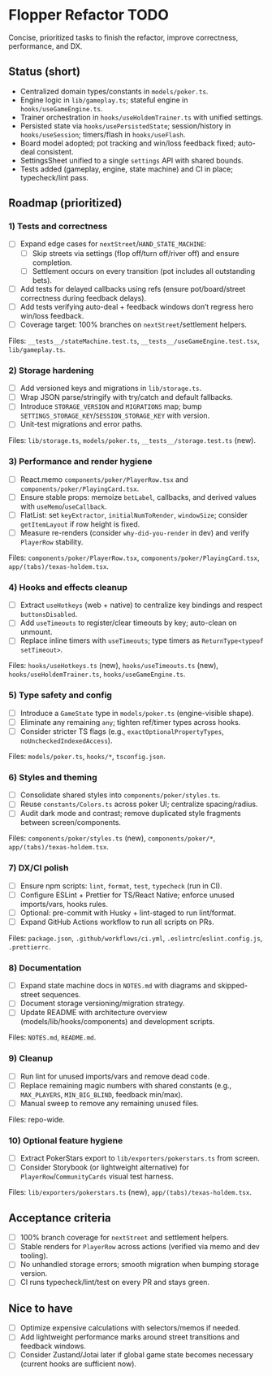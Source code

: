 # Flopper Refactor TODO

Concise, prioritized tasks to finish the refactor, improve correctness, performance, and DX.

## Status (short)

- Centralized domain types/constants in `models/poker.ts`.
- Engine logic in `lib/gameplay.ts`; stateful engine in `hooks/useGameEngine.ts`.
- Trainer orchestration in `hooks/useHoldemTrainer.ts` with unified settings.
- Persisted state via `hooks/usePersistedState`; session/history in `hooks/useSession`; timers/flash in `hooks/useFlash`.
- Board model adopted; pot tracking and win/loss feedback fixed; auto-deal consistent.
- SettingsSheet unified to a single `settings` API with shared bounds.
- Tests added (gameplay, engine, state machine) and CI in place; typecheck/lint pass.

## Roadmap (prioritized)

### 1) Tests and correctness

- [ ] Expand edge cases for `nextStreet`/`HAND_STATE_MACHINE`:
  - [ ] Skip streets via settings (flop off/turn off/river off) and ensure completion.
  - [ ] Settlement occurs on every transition (pot includes all outstanding bets).
- [ ] Add tests for delayed callbacks using refs (ensure pot/board/street correctness during feedback delays).
- [ ] Add tests verifying auto-deal + feedback windows don’t regress hero win/loss feedback.
- [ ] Coverage target: 100% branches on `nextStreet`/settlement helpers.

Files: `__tests__/stateMachine.test.ts`, `__tests__/useGameEngine.test.tsx`, `lib/gameplay.ts`.

### 2) Storage hardening

- [ ] Add versioned keys and migrations in `lib/storage.ts`.
- [ ] Wrap JSON parse/stringify with try/catch and default fallbacks.
- [ ] Introduce `STORAGE_VERSION` and `MIGRATIONS` map; bump `SETTINGS_STORAGE_KEY`/`SESSION_STORAGE_KEY` with version.
- [ ] Unit-test migrations and error paths.

Files: `lib/storage.ts`, `models/poker.ts`, `__tests__/storage.test.ts` (new).

### 3) Performance and render hygiene

- [ ] React.memo `components/poker/PlayerRow.tsx` and `components/poker/PlayingCard.tsx`.
- [ ] Ensure stable props: memoize `betLabel`, callbacks, and derived values with `useMemo`/`useCallback`.
- [ ] FlatList: set `keyExtractor`, `initialNumToRender`, `windowSize`; consider `getItemLayout` if row height is fixed.
- [ ] Measure re-renders (consider `why-did-you-render` in dev) and verify `PlayerRow` stability.

Files: `components/poker/PlayerRow.tsx`, `components/poker/PlayingCard.tsx`, `app/(tabs)/texas-holdem.tsx`.

### 4) Hooks and effects cleanup

- [ ] Extract `useHotkeys` (web + native) to centralize key bindings and respect `buttonsDisabled`.
- [ ] Add `useTimeouts` to register/clear timeouts by key; auto-clean on unmount.
- [ ] Replace inline timers with `useTimeouts`; type timers as `ReturnType<typeof setTimeout>`.

Files: `hooks/useHotkeys.ts` (new), `hooks/useTimeouts.ts` (new), `hooks/useHoldemTrainer.ts`, `hooks/useGameEngine.ts`.

### 5) Type safety and config

- [ ] Introduce a `GameState` type in `models/poker.ts` (engine-visible shape).
- [ ] Eliminate any remaining `any`; tighten ref/timer types across hooks.
- [ ] Consider stricter TS flags (e.g., `exactOptionalPropertyTypes`, `noUncheckedIndexedAccess`).

Files: `models/poker.ts`, `hooks/*`, `tsconfig.json`.

### 6) Styles and theming

- [ ] Consolidate shared styles into `components/poker/styles.ts`.
- [ ] Reuse `constants/Colors.ts` across poker UI; centralize spacing/radius.
- [ ] Audit dark mode and contrast; remove duplicated style fragments between screen/components.

Files: `components/poker/styles.ts` (new), `components/poker/*`, `app/(tabs)/texas-holdem.tsx`.

### 7) DX/CI polish

- [ ] Ensure npm scripts: `lint`, `format`, `test`, `typecheck` (run in CI).
- [ ] Configure ESLint + Prettier for TS/React Native; enforce unused imports/vars, hooks rules.
- [ ] Optional: pre-commit with Husky + lint-staged to run lint/format.
- [ ] Expand GitHub Actions workflow to run all scripts on PRs.

Files: `package.json`, `.github/workflows/ci.yml`, `.eslintrc`/`eslint.config.js`, `.prettierrc`.

### 8) Documentation

- [ ] Expand state machine docs in `NOTES.md` with diagrams and skipped-street sequences.
- [ ] Document storage versioning/migration strategy.
- [ ] Update README with architecture overview (models/lib/hooks/components) and development scripts.

Files: `NOTES.md`, `README.md`.

### 9) Cleanup

- [ ] Run lint for unused imports/vars and remove dead code.
- [ ] Replace remaining magic numbers with shared constants (e.g., `MAX_PLAYERS`, `MIN_BIG_BLIND`, feedback min/max).
- [ ] Manual sweep to remove any remaining unused files.

Files: repo-wide.

### 10) Optional feature hygiene

- [ ] Extract PokerStars export to `lib/exporters/pokerstars.ts` from screen.
- [ ] Consider Storybook (or lightweight alternative) for `PlayerRow`/`CommunityCards` visual test harness.

Files: `lib/exporters/pokerstars.ts` (new), `app/(tabs)/texas-holdem.tsx`.

## Acceptance criteria

- [ ] 100% branch coverage for `nextStreet` and settlement helpers.
- [ ] Stable renders for `PlayerRow` across actions (verified via memo and dev tooling).
- [ ] No unhandled storage errors; smooth migration when bumping storage version.
- [ ] CI runs typecheck/lint/test on every PR and stays green.

## Nice to have

- [ ] Optimize expensive calculations with selectors/memos if needed.
- [ ] Add lightweight performance marks around street transitions and feedback windows.
- [ ] Consider Zustand/Jotai later if global game state becomes necessary (current hooks are sufficient now).
